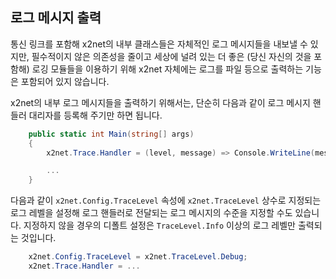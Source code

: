 ## 로그 메시지 출력

통신 링크를 포함해 x2net의 내부 클래스들은 자체적인 로그 메시지들을 내보낼 수 있지만, 필수적이지 않은 의존성을 줄이고 세상에 널려 있는 더 좋은 (당신 자신의 것을 포함해) 로깅 모듈들을 이용하기 위해 x2net 자체에는 로그를 파일 등으로 출력하는 기능은 포함되어 있지 않습니다.

x2net의 내부 로그 메시지들을 출력하기 위해서는, 단순히 다음과 같이 로그 메시지 핸들러 대리자를 등록해 주기만 하면 됩니다.

```csharp
    public static int Main(string[] args)
    {
        x2net.Trace.Handler = (level, message) => Console.WriteLine(message);

        ...
    }
```

다음과 같이 `x2net.Config.TraceLevel` 속성에 `x2net.TraceLevel` 상수로 지정되는 로그 레벨을 설정해 로그 핸들러로 전달되는 로그 메시지의 수준을 지정할 수도 있습니다. 지정하지 않을 경우의 디폴트 설정은 `TraceLevel.Info` 이상의 로그 레벨만 출력되는 것입니다.

```csharp
    x2net.Config.TraceLevel = x2net.TraceLevel.Debug;
    x2net.Trace.Handler = ...
```